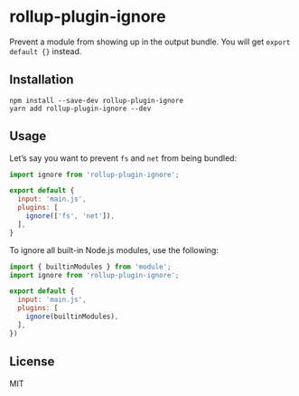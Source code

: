 # rollup-plugin-ignore
Prevent a module from showing up in the output bundle. You will get `export default {}` instead.

## Installation
```
npm install --save-dev rollup-plugin-ignore
yarn add rollup-plugin-ignore --dev
```

## Usage
Let’s say you want to prevent `fs` and `net` from being bundled:

```javascript
import ignore from 'rollup-plugin-ignore';

export default {
  input: 'main.js',
  plugins: [
    ignore(['fs', 'net']),
  ],
}
```

To ignore all built-in Node.js modules, use the following:

```javascript
import { builtinModules } from 'module';
import ignore from 'rollup-plugin-ignore';

export default {
  input: 'main.js',
  plugins: [
    ignore(builtinModules),
  ],
})
```

## License
MIT